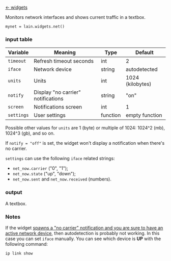 [<- widgets](https://github.com/copycat-killer/lain/wiki/Widgets)

Monitors network interfaces and shows current traffic in a textbox. 

    mynet = lain.widgets.net()

### input table

Variable | Meaning | Type | Default
--- | --- | --- | ---
`timeout` | Refresh timeout seconds | int | 2
`iface` | Network device | string | autodetected
`units` | Units | int | 1024 (kilobytes) 
`notify` | Display "no carrier" notifications | string | "on"
`screen` | Notifications screen | int | 1
`settings` | User settings | function | empty function

Possible other values for `units` are 1 (byte) or multiple of 1024: 1024^2 (mb), 1024^3 (gb), and so on.

If `notify = "off"` is set, the widget won't display a notification when there's no carrier.

`settings` can use the following `iface` related strings:

- `net_now.carrier` ("0", "1");
- `net_now.state` ("up", "down");
- `net_now.sent` and `net_now.received` (numbers).

### output

A textbox.

### Notes

If the widget [spawns a "no carrier" notification and you are sure to have an active network device](https://github.com/copycat-killer/lain/issues/102), then autodetection is probably not working. In this case you can set `iface` manually. You can see which device is **UP** with the following command:

```shell
ip link show
```